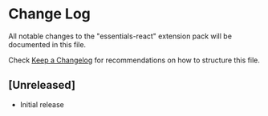 # Change Log

All notable changes to the "essentials-react" extension pack will be documented in this file.

Check [Keep a Changelog](http://keepachangelog.com/) for recommendations on how to structure this file.

## [Unreleased]

- Initial release
